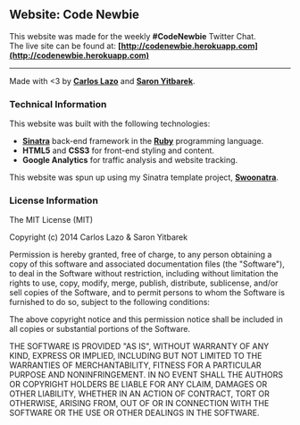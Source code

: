 ## Website: Code Newbie

This website was made for the weekly **#CodeNewbie** Twitter Chat.  
The live site can be found at: **[http://codenewbie.herokuapp.com](http://codenewbie.herokuapp.com)**

---

Made with <3 by **[Carlos Lazo](www.github.com/CarlosPlusPlus)** and **[Saron Yitbarek](www.github.com/sarony)**.

### Technical Information

This website was built with the following technologies:

- **[Sinatra](www.sinatrarb.com)** back-end framework in the **[Ruby](www.ruby.org)** programming language.
- **HTML5** and **CSS3** for front-end styling and content.
- **Google Analytics** for traffic analysis and website tracking.

This website was spun up using my Sinatra template project, **[Swoonatra](https://github.com/carlosplusplus/swoonatra)**.

### License Information

The MIT License (MIT)

Copyright (c) 2014 Carlos Lazo & Saron Yitbarek

Permission is hereby granted, free of charge, to any person obtaining a copy
of this software and associated documentation files (the "Software"), to deal
in the Software without restriction, including without limitation the rights
to use, copy, modify, merge, publish, distribute, sublicense, and/or sell
copies of the Software, and to permit persons to whom the Software is
furnished to do so, subject to the following conditions:

The above copyright notice and this permission notice shall be included in all
copies or substantial portions of the Software.

THE SOFTWARE IS PROVIDED "AS IS", WITHOUT WARRANTY OF ANY KIND, EXPRESS OR
IMPLIED, INCLUDING BUT NOT LIMITED TO THE WARRANTIES OF MERCHANTABILITY,
FITNESS FOR A PARTICULAR PURPOSE AND NONINFRINGEMENT. IN NO EVENT SHALL THE
AUTHORS OR COPYRIGHT HOLDERS BE LIABLE FOR ANY CLAIM, DAMAGES OR OTHER
LIABILITY, WHETHER IN AN ACTION OF CONTRACT, TORT OR OTHERWISE, ARISING FROM,
OUT OF OR IN CONNECTION WITH THE SOFTWARE OR THE USE OR OTHER DEALINGS IN THE
SOFTWARE.